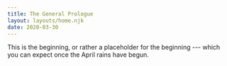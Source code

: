 ```yaml
---
title: The General Prologue
layout: layouts/home.njk
date: 2020-03-30
---
```


This is the beginning, or rather a placeholder for the beginning --- which you can expect once the April rains have begun.
